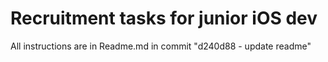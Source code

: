 # Recruitment tasks for junior iOS dev
All instructions are in Readme.md in commit "d240d88 - update readme"
